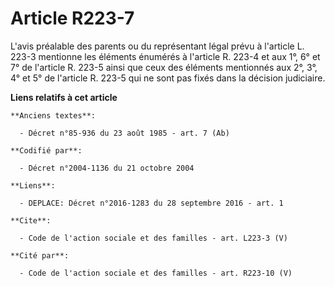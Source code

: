 # Article R223-7

L'avis préalable des parents ou du représentant légal prévu à l'article L. 223-3 mentionne les éléments énumérés à l'article
R. 223-4 et aux 1°, 6° et 7° de l'article R. 223-5 ainsi que ceux des éléments mentionnés aux 2°, 3°, 4° et 5° de l'article
R. 223-5 qui ne sont pas fixés dans la décision judiciaire.

**Liens relatifs à cet article**

	**Anciens textes**:

	  - Décret n°85-936 du 23 août 1985 - art. 7 (Ab)

	**Codifié par**:

	  - Décret n°2004-1136 du 21 octobre 2004

	**Liens**:

	  - DEPLACE: Décret n°2016-1283 du 28 septembre 2016 - art. 1

	**Cite**:

	  - Code de l'action sociale et des familles - art. L223-3 (V)

	**Cité par**:

	  - Code de l'action sociale et des familles - art. R223-10 (V)
